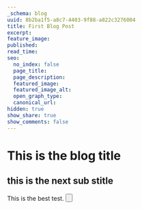 ```yaml
---
_schema: blog
uuid: 8b2ba1f5-a8c7-4403-9f88-a822c3276004
title: First Blog Post
excerpt:
feature_image:
published:
read_time:
seo:
  no_index: false
  page_title:
  page_description:
  featured_image:
  featured_image_alt:
  open_graph_type:
  canonical_url:
hidden: true
show_share: true
show_comments: false
---
```


# This is the blog title

## this is the next sub stitle

This is the best test. <Button label="hello world" />